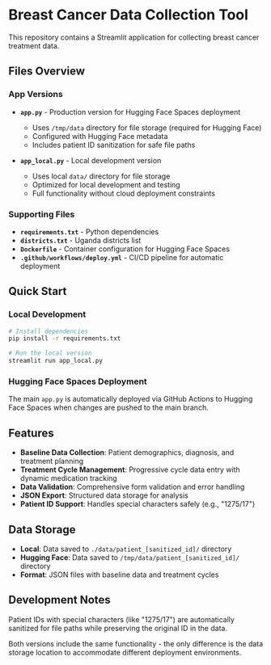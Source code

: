 # Breast Cancer Data Collection Tool

This repository contains a Streamlit application for collecting breast cancer treatment data.

## Files Overview

### App Versions

- **`app.py`** - Production version for Hugging Face Spaces deployment
  - Uses `/tmp/data` directory for file storage (required for Hugging Face)
  - Configured with Hugging Face metadata
  - Includes patient ID sanitization for safe file paths

- **`app_local.py`** - Local development version
  - Uses local `data/` directory for file storage
  - Optimized for local development and testing
  - Full functionality without cloud deployment constraints

### Supporting Files

- **`requirements.txt`** - Python dependencies
- **`districts.txt`** - Uganda districts list
- **`Dockerfile`** - Container configuration for Hugging Face Spaces
- **`.github/workflows/deploy.yml`** - CI/CD pipeline for automatic deployment

## Quick Start

### Local Development
```bash
# Install dependencies
pip install -r requirements.txt

# Run the local version
streamlit run app_local.py
```

### Hugging Face Spaces Deployment
The main `app.py` is automatically deployed via GitHub Actions to Hugging Face Spaces when changes are pushed to the main branch.

## Features

- **Baseline Data Collection**: Patient demographics, diagnosis, and treatment planning
- **Treatment Cycle Management**: Progressive cycle data entry with dynamic medication tracking
- **Data Validation**: Comprehensive form validation and error handling
- **JSON Export**: Structured data storage for analysis
- **Patient ID Support**: Handles special characters safely (e.g., "1275/17")

## Data Storage

- **Local**: Data saved to `./data/patient_[sanitized_id]/` directory
- **Hugging Face**: Data saved to `/tmp/data/patient_[sanitized_id]/` directory
- **Format**: JSON files with baseline data and treatment cycles

## Development Notes

Patient IDs with special characters (like "1275/17") are automatically sanitized for file paths while preserving the original ID in the data.

Both versions include the same functionality - the only difference is the data storage location to accommodate different deployment environments.